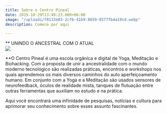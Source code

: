 ```yaml
---
title: Sobre o Centro Pineal
date: 2019-10-29T13:49:23.000+06:00
image: "/uploads/f8132e03-2cfb-41b9-8659-0577fb4a19cd.webp"
description: Comece por aqui

---
```

\**               UNINDO O ANCESTRAL COM O ATUAL  
![](/uploads/untitled_artwork.png)

\**O Centro Pineal é uma escola orgânica e digital de Yoga, Meditação e Biohacking.  Com a proposta de unir a ancestralidade com o mundo moderno tecnológico são realizadas práticas, encontros e workshops nos quais aprendemos os mais diversos caminhos do auto aperfeiçoamento humano. Em conjunto com a Yoga e a Meditação são usados sensores de neurofeedback, óculos de realidade mista, tanques de flutuação entre outras ferramentas que auxiliam no estudo e na prática.

Aqui você encontrará uma infinidade de pesquisas, notícias e cultura para aprimorar seu conhecimento sobre esses assunto fascinantes.